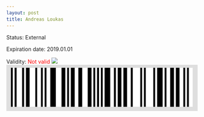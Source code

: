 ```yaml
---
layout: post
title: Andreas Loukas
---
```


Status: External

Expiration date: 2019.01.01

Validity: <font color="red"> Not valid</font> 
![](/members/img/Andreas_Loukas.png)
![](/members/img/bar.png)
